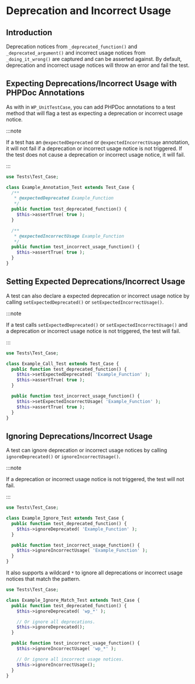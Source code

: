 # Deprecation and Incorrect Usage

## Introduction

Deprecation notices from `_deprecated_function()` and `_deprecated_argument()`
and incorrect usage notices from `_doing_it_wrong()` are captured and can be
asserted against. By default, deprecation and incorrect usage notices will throw
an error and fail the test.

## Expecting Deprecations/Incorrect Usage with PHPDoc Annotations

As with in `WP_UnitTestCase`, you can add PHPDoc annotations to a test method that will
flag a test as expecting a deprecation or incorrect usage notice.

:::note

If a test has an `@expectedDeprecated` or `@expectedIncorrectUsage` annotation,
it will not fail if a deprecation or incorrect usage notice is not triggered. If
the test does not cause a deprecation or incorrect usage notice, it will fail.

:::


```php
use Tests\Test_Case;

class Example_Annotation_Test extends Test_Case {
  /**
   * @expectedDeprecated Example_Function
   */
  public function test_deprecated_function() {
    $this->assertTrue( true );
  }

  /**
   * @expectedIncorrectUsage Example_Function
   */
  public function test_incorrect_usage_function() {
    $this->assertTrue( true );
  }
}
```

## Setting Expected Deprecations/Incorrect Usage

A test can also declare a expected deprecation or incorrect usage notice by
calling `setExpectedDeprecated()` or `setExpectedIncorrectUsage()`.

:::note

If a test calls `setExpectedDeprecated()` or `setExpectedIncorrectUsage()` and a deprecation
or incorrect usage notice is not triggered, the test will fail.

:::

```php
use Tests\Test_Case;

class Example_Call_Test extends Test_Case {
  public function test_deprecated_function() {
    $this->setExpectedDeprecated( 'Example_Function' );
    $this->assertTrue( true );
  }

  public function test_incorrect_usage_function() {
    $this->setExpectedIncorrectUsage( 'Example_Function' );
    $this->assertTrue( true );
  }
}
```

## Ignoring Deprecations/Incorrect Usage

A test can ignore deprecation or incorrect usage notices by calling
`ignoreDeprecated()` or `ignoreIncorrectUsage()`.

:::note

If a deprecation or incorrect usage notice is not triggered, the test will not
fail.

:::

```php
use Tests\Test_Case;

class Example_Ignore_Test extends Test_Case {
  public function test_deprecated_function() {
    $this->ignoreDeprecated( 'Example_Function' );
  }

  public function test_incorrect_usage_function() {
    $this->ignoreIncorrectUsage( 'Example_Function' );
  }
}
```

It also supports a wildcard `*` to ignore all deprecations or incorrect usage
notices that match the pattern.

```php
use Tests\Test_Case;

class Example_Ignore_Match_Test extends Test_Case {
  public function test_deprecated_function() {
    $this->ignoreDeprecated( 'wp_*' );

    // Or ignore all deprecations.
    $this->ignoreDeprecated();
  }

  public function test_incorrect_usage_function() {
    $this->ignoreIncorrectUsage( 'wp_*' );

    // Or ignore all incorrect usage notices.
    $this->ignoreIncorrectUsage();
  }
}
```
